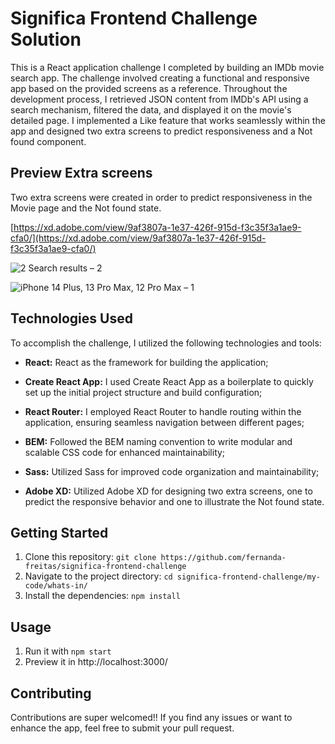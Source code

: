 
# Significa Frontend Challenge Solution

This is a React application challenge I completed by building an IMDb movie search app. The challenge involved creating a functional and responsive app based on the provided screens as a reference. Throughout the development process, I retrieved JSON content from IMDb's API using a search mechanism, filtered the data, and displayed it on the movie's detailed page. I implemented a Like feature that works seamlessly within the app and designed two extra screens to predict responsiveness and a Not found component.

## Preview Extra screens

Two extra screens were created in order to predict responsiveness in the Movie page and the Not found state.

[https://xd.adobe.com/view/9af3807a-1e37-426f-915d-f3c35f3a1ae9-cfa0/](https://xd.adobe.com/view/9af3807a-1e37-426f-915d-f3c35f3a1ae9-cfa0/)

![2 Search results – 2](https://github.com/fernanda-freitas/significa-frontend-challenge/assets/33285862/7385c7a0-2fa6-4e4b-a886-26c4759f9f8d)

![iPhone 14 Plus, 13 Pro Max, 12 Pro Max – 1](https://github.com/fernanda-freitas/significa-frontend-challenge/assets/33285862/8214ddf1-58a0-4e80-b123-e6229d8c2e86)

## Technologies Used

To accomplish the challenge, I utilized the following technologies and tools:

* **React:** React as the framework for building the application;

* **Create React App:**  I used Create React App as a boilerplate to quickly set up the initial project structure and build configuration;

* **React Router:**  I employed React Router to handle routing within the application, ensuring seamless navigation between different pages;

* **BEM:** Followed the BEM naming convention to write modular and scalable CSS code for enhanced maintainability;

* **Sass:** Utilized Sass for improved code organization and maintainability;

* **Adobe XD:** Utilized Adobe XD for designing two extra screens, one to predict the responsive behavior and one to illustrate the Not found state.


## Getting Started

1.  Clone this repository: `git clone https://github.com/fernanda-freitas/significa-frontend-challenge`
2.  Navigate to the project directory: `cd significa-frontend-challenge/my-code/whats-in/`
3.  Install the dependencies: `npm install`

## Usage

1.  Run it with `npm start`
2.  Preview it in http://localhost:3000/

## Contributing

Contributions are super welcomed!! If you find any issues or want to enhance the app, feel free to submit your pull request.
